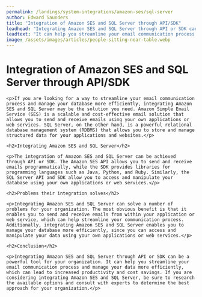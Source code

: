 ```yaml
---
permalink: /landings/system-integrations/amazon-ses/sql-server
author: Edward Saunders
title: "Integration of Amazon SES and SQL Server through API/SDK"
leadhead: "Integrating Amazon SES and SQL Server through API or SDK can be a powerful tool for your organization"
leadtext: "It can help you streamline your email communication process and manage your data more efficiently, which can lead to increased productivity and cost savings. If you are considering integrating Amazon SES and SQL Server, be sure to research the available options and consult with experts to determine the best approach for your organization."
image: /assets/images/articles/people-sitting-near-table.webp
---
```

<div class="arttext">	<h1>Integration of Amazon SES and SQL Server through API/SDK</h1>

	<p>If you are looking for a way to streamline your email communication process and manage your database more efficiently, integrating Amazon SES and SQL Server may be the solution you need. Amazon Simple Email Service (SES) is a scalable and cost-effective email solution that allows you to send and receive emails using your own applications or web services. SQL Server, on the other hand, is a powerful relational database management system (RDBMS) that allows you to store and manage structured data for your applications and websites.</p>

	<h2>Integrating Amazon SES and SQL Server</h2>

	<p>The integration of Amazon SES and SQL Server can be achieved through API or SDK. The Amazon SES API allows you to send and receive emails programmatically, while the SDK provides libraries for programming languages such as Java, Python, and Ruby. Similarly, the SQL Server API and SDK allow you to access and manipulate your database using your own applications or web services.</p>

	<h2>Problems their integration solves</h2>

	<p>Integrating Amazon SES and SQL Server can solve a number of problems for your organization. The most obvious benefit is that it enables you to send and receive emails from within your application or web service, which can help streamline your communication process. Additionally, integrating Amazon SES and SQL Server enables you to manage your database more efficiently, since you can access and manipulate your data using your own applications or web services.</p>

	<h2>Conclusion</h2>

	<p>Integrating Amazon SES and SQL Server through API or SDK can be a powerful tool for your organization. It can help you streamline your email communication process and manage your data more efficiently, which can lead to increased productivity and cost savings. If you are considering integrating Amazon SES and SQL Server, be sure to research the available options and consult with experts to determine the best approach for your organization.</p>

</div>
